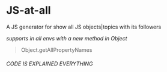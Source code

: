 # JS-__at__-all
A JS generator for show all JS objects|topics with its followers

*supports in all envs with a new method in Object* 
> Object.getAllPropertyNames
###### CODE IS EXPLAINED EVERYTHING
